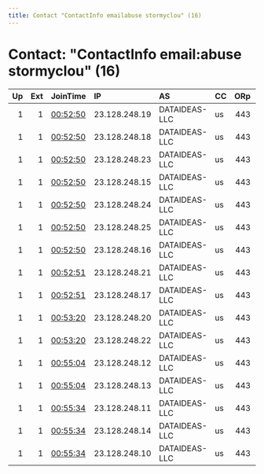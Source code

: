 ```yaml
---
title: Contact "ContactInfo emailabuse stormyclou" (16)
---
```


# Contact: "ContactInfo email:abuse stormyclou" (16)

|   Up |   Ext | JoinTime                                                                                              | IP            | AS            | CC   |   ORp |   Dirp | OS    | Version   | Nickname    |   eFamMembers |
|-----:|------:|:------------------------------------------------------------------------------------------------------|:--------------|:--------------|:-----|------:|-------:|:------|:----------|:------------|--------------:|
|    1 |     1 | [00:52:50](https://nusenu.github.io/OrNetStats/w/relay/1C8A651354FC519E39F5A2EF0E6E5CF906E51B48.html) | 23.128.248.19 | DATAIDEAS-LLC | us   |   443 |      0 | Linux | 0.4.7.10  | StormyCloud |            21 |
|    1 |     1 | [00:52:50](https://nusenu.github.io/OrNetStats/w/relay/62471397C334F0826483BDBF19DE57E654C95F11.html) | 23.128.248.18 | DATAIDEAS-LLC | us   |   443 |      0 | Linux | 0.4.7.10  | StormyCloud |            21 |
|    1 |     1 | [00:52:50](https://nusenu.github.io/OrNetStats/w/relay/6D129C6B9F915E8D9484F97C32CD84D9A446083D.html) | 23.128.248.23 | DATAIDEAS-LLC | us   |   443 |      0 | Linux | 0.4.7.10  | StormyCloud |            21 |
|    1 |     1 | [00:52:50](https://nusenu.github.io/OrNetStats/w/relay/7117ED21583095C4269439549731AE91EE8D6471.html) | 23.128.248.15 | DATAIDEAS-LLC | us   |   443 |      0 | Linux | 0.4.7.10  | StormyCloud |            21 |
|    1 |     1 | [00:52:50](https://nusenu.github.io/OrNetStats/w/relay/7435006C2952A9CBC66C834542F3F182A0BBB289.html) | 23.128.248.24 | DATAIDEAS-LLC | us   |   443 |      0 | Linux | 0.4.7.10  | StormyCloud |            21 |
|    1 |     1 | [00:52:50](https://nusenu.github.io/OrNetStats/w/relay/8817A72CB91F9D1BADD4D460CD06014862674E35.html) | 23.128.248.25 | DATAIDEAS-LLC | us   |   443 |      0 | Linux | 0.4.7.10  | StormyCloud |            21 |
|    1 |     1 | [00:52:50](https://nusenu.github.io/OrNetStats/w/relay/948C8D39888806252CCE587C9E5F0F9B24C8AE3B.html) | 23.128.248.16 | DATAIDEAS-LLC | us   |   443 |      0 | Linux | 0.4.7.10  | StormyCloud |            21 |
|    1 |     1 | [00:52:51](https://nusenu.github.io/OrNetStats/w/relay/3EDE2DB4681CC489191F1C13AF066DE2272A2C99.html) | 23.128.248.21 | DATAIDEAS-LLC | us   |   443 |      0 | Linux | 0.4.7.10  | StormyCloud |            21 |
|    1 |     1 | [00:52:51](https://nusenu.github.io/OrNetStats/w/relay/B06F3670EB1EEBE074CC93A2086E5043CB718EF0.html) | 23.128.248.17 | DATAIDEAS-LLC | us   |   443 |      0 | Linux | 0.4.7.10  | StormyCloud |            21 |
|    1 |     1 | [00:53:20](https://nusenu.github.io/OrNetStats/w/relay/04F7D68D967D2552ADA99CA4767FF1D69C087E0F.html) | 23.128.248.20 | DATAIDEAS-LLC | us   |   443 |      0 | Linux | 0.4.7.10  | StormyCloud |            21 |
|    1 |     1 | [00:53:20](https://nusenu.github.io/OrNetStats/w/relay/AF703F343A634474D44ED90C8B493B5930AF571D.html) | 23.128.248.22 | DATAIDEAS-LLC | us   |   443 |      0 | Linux | 0.4.7.10  | StormyCloud |            21 |
|    1 |     1 | [00:55:04](https://nusenu.github.io/OrNetStats/w/relay/1522D864CA37FD034DBF96BE36A2ECB779F76EEC.html) | 23.128.248.12 | DATAIDEAS-LLC | us   |   443 |      0 | Linux | 0.4.7.10  | StormyCloud |            21 |
|    1 |     1 | [00:55:04](https://nusenu.github.io/OrNetStats/w/relay/E6111D17947C1A52F5869DFC08EB5E63F1550592.html) | 23.128.248.13 | DATAIDEAS-LLC | us   |   443 |      0 | Linux | 0.4.7.10  | StormyCloud |            21 |
|    1 |     1 | [00:55:34](https://nusenu.github.io/OrNetStats/w/relay/05E0449D7A8ECDFA8278C02207459D3B219AD103.html) | 23.128.248.11 | DATAIDEAS-LLC | us   |   443 |      0 | Linux | 0.4.7.10  | StormyCloud |            21 |
|    1 |     1 | [00:55:34](https://nusenu.github.io/OrNetStats/w/relay/0A9DCA15EDFE4FF763D031950BC3C30C26E71478.html) | 23.128.248.14 | DATAIDEAS-LLC | us   |   443 |      0 | Linux | 0.4.7.10  | StormyCloud |            21 |
|    1 |     1 | [00:55:34](https://nusenu.github.io/OrNetStats/w/relay/2424B59E50E1F0863947EA98056B4C30E8851F53.html) | 23.128.248.10 | DATAIDEAS-LLC | us   |   443 |      0 | Linux | 0.4.7.10  | FamousDave  |            21 |
